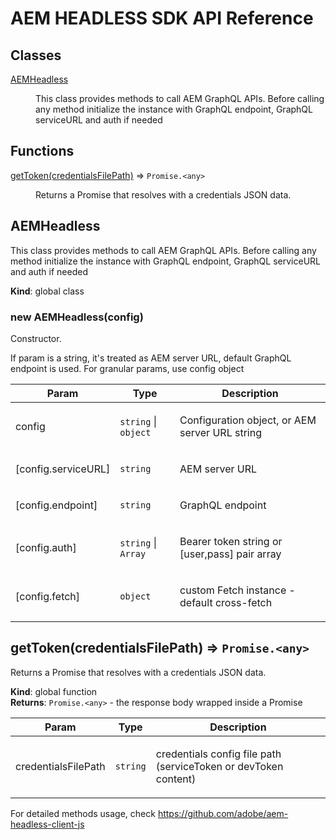 <!--
Copyright 2021 Adobe. All rights reserved.
This file is licensed to you under the Apache License, Version 2.0 (the "License");
you may not use this file except in compliance with the License. You may obtain a copy
of the License at http://www.apache.org/licenses/LICENSE-2.0

Unless required by applicable law or agreed to in writing, software distributed under
the License is distributed on an "AS IS" BASIS, WITHOUT WARRANTIES OR REPRESENTATIONS
OF ANY KIND, either express or implied. See the License for the specific language
governing permissions and limitations under the License.
-->
# AEM HEADLESS SDK API Reference

## Classes

<dl>
<dt><a href="#AEMHeadless">AEMHeadless</a></dt>
<dd><p>This class provides methods to call AEM GraphQL APIs.
Before calling any method initialize the instance
with GraphQL endpoint, GraphQL serviceURL and auth if needed</p>
</dd>
</dl>

## Functions

<dl>
<dt><a href="#getToken">getToken(credentialsFilePath)</a> ⇒ <code>Promise.&lt;any&gt;</code></dt>
<dd><p>Returns a Promise that resolves with a credentials JSON data.</p>
</dd>
</dl>

<a name="AEMHeadless"></a>

## AEMHeadless
This class provides methods to call AEM GraphQL APIs.
Before calling any method initialize the instance
with GraphQL endpoint, GraphQL serviceURL and auth if needed

**Kind**: global class  
<a name="new_AEMHeadless_new"></a>

### new AEMHeadless(config)
Constructor.

If param is a string, it's treated as AEM server URL, default GraphQL endpoint is used.
For granular params, use config object

<table>
  <thead>
    <tr>
      <th>Param</th><th>Type</th><th>Description</th>
    </tr>
  </thead>
  <tbody>
<tr>
    <td>config</td><td><code>string</code> | <code>object</code></td><td><p>Configuration object, or AEM server URL string</p>
</td>
    </tr><tr>
    <td>[config.serviceURL]</td><td><code>string</code></td><td><p>AEM server URL</p>
</td>
    </tr><tr>
    <td>[config.endpoint]</td><td><code>string</code></td><td><p>GraphQL endpoint</p>
</td>
    </tr><tr>
    <td>[config.auth]</td><td><code>string</code> | <code>Array</code></td><td><p>Bearer token string or [user,pass] pair array</p>
</td>
    </tr><tr>
    <td>[config.fetch]</td><td><code>object</code></td><td><p>custom Fetch instance - default cross-fetch</p>
</td>
    </tr>  </tbody>
</table>

<a name="getToken"></a>

## getToken(credentialsFilePath) ⇒ <code>Promise.&lt;any&gt;</code>
Returns a Promise that resolves with a credentials JSON data.

**Kind**: global function  
**Returns**: <code>Promise.&lt;any&gt;</code> - the response body wrapped inside a Promise  
<table>
  <thead>
    <tr>
      <th>Param</th><th>Type</th><th>Description</th>
    </tr>
  </thead>
  <tbody>
<tr>
    <td>credentialsFilePath</td><td><code>string</code></td><td><p>credentials config file path (serviceToken or devToken content)</p>
</td>
    </tr>  </tbody>
</table>

For detailed methods usage, check https://github.com/adobe/aem-headless-client-js

